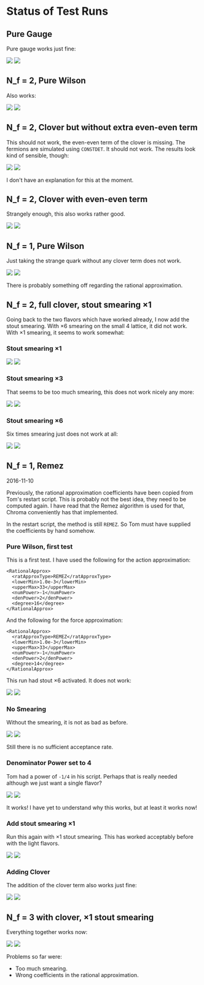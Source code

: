 # Status of Test Runs

## Pure Gauge

Pure gauge works just fine:

![](plots/pure-gauge-plaquette.png)
![](plots/pure-gauge-deltaH.png)

## N_f = 2, Pure Wilson

Also works:

![](plots/wilson2-plaquette.png)
![](plots/wilson2-deltaH.png)

## N_f = 2, Clover but without extra even-even term

This should not work, the even-even term of the clover is missing. The fermions
are simulated using `CONSTDET`. It should not work. The results look kind of
sensible, though:

![](plots/partial_clover2-plaquette.png)
![](plots/partial_clover2-deltaH.png)

I don't have an explanation for this at the moment.

## N_f = 2, Clover with even-even term

Strangely enough, this also works rather good.

![](plots/full_clover2-plaquette.png)
![](plots/full_clover2-deltaH.png)

## N_f = 1, Pure Wilson

Just taking the strange quark without any clover term does not work.

![](plots/wilson1-plaquette.png)
![](plots/wilson1-deltaH.png)

There is probably something off regarding the rational approximation.

## N_f = 2, full clover, stout smearing ×1

Going back to the two flavors which have worked already, I now add the stout
smearing. With ×6 smearing on the small 4 lattice, it did not work. With ×1
smearing, it seems to work somewhat:

### Stout smearing ×1

![](plots/clover2-stout1-plaquette.png)
![](plots/clover2-stout1-deltaH.png)

### Stout smearing ×3

That seems to be too much smearing, this does not work nicely any more:

![](plots/clover2-stout3-plaquette.png)
![](plots/clover2-stout3-deltaH.png)

### Stout smearing ×6

Six times smearing just does not work at all:

![](plots/clover2-stout6-plaquette.png)
![](plots/clover2-stout6-deltaH.png)

## N_f = 1, Remez

2016-11-10

Previously, the rational approximation coefficients have been copied from Tom's
restart script. This is probably not the best idea, they need to be computed
again. I have read that the Remez algorithm is used for that, Chroma
conveniently has that implemented.

In the restart script, the method is still `REMEZ`. So Tom must have supplied
the coefficients by hand somehow.

### Pure Wilson, first test

This is a first test. I have used the following for the action approximation:

    <RationalApprox>
      <ratApproxType>REMEZ</ratApproxType>
      <lowerMin>1.0e-3</lowerMin>
      <upperMax>33</upperMax>
      <numPower>-1</numPower>
      <denPower>2</denPower>
      <degree>16</degree>
    </RationalApprox>

And the following for the force approximation:

    <RationalApprox>
      <ratApproxType>REMEZ</ratApproxType>
      <lowerMin>1.0e-3</lowerMin>
      <upperMax>33</upperMax>
      <numPower>-1</numPower>
      <denPower>2</denPower>
      <degree>14</degree>
    </RationalApprox>

This run had stout ×6 activated. It does not work:

![](plots/wilson1-remez-test1-plaquette.png)
![](plots/wilson1-remez-test1-deltaH.png)

### No Smearing

Without the smearing, it is not as bad as before.

![](plots/wilson1-remez-test2-plaquette.png)
![](plots/wilson1-remez-test2-deltaH.png)

Still there is no sufficient acceptance rate.

### Denominator Power set to 4

Tom had a power of `-1/4` in his script. Perhaps that is really needed although
we just want a single flavor?

![](plots/wilson1-remez-test3-plaquette.png)
![](plots/wilson1-remez-test3-deltaH.png)

It works! I have yet to understand why this works, but at least it works now!

### Add stout smearing ×1

Run this again with ×1 stout smearing. This has worked acceptably before with
the light flavors.

![](plots/wilson1-remez-test4-plaquette.png)
![](plots/wilson1-remez-test4-deltaH.png)

### Adding Clover

The addition of the clover term also works just fine:

![](plots/clover1-remez-plaquette.png)
![](plots/clover1-remez-deltaH.png)

## N_f = 3 with clover, ×1 stout smearing

Everything together works now:

![](plots/clover3-plaquette.png)
![](plots/clover3-deltaH.png)

Problems so far were:

- Too much smearing.
- Wrong coefficients in the rational approximation.
